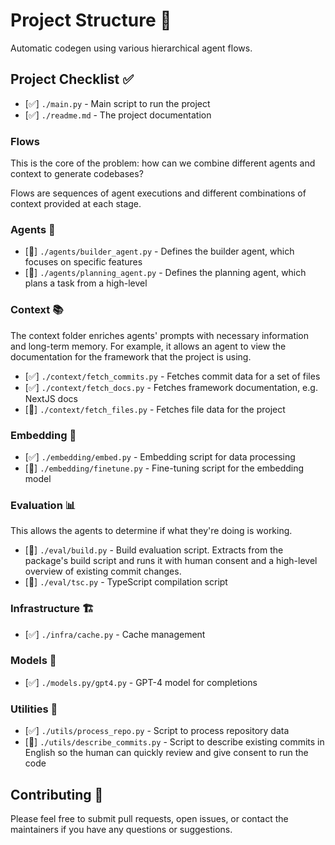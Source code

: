# Project Structure 📁

Automatic codegen using various hierarchical agent flows.

## Project Checklist ✅

- [✅] `./main.py` - Main script to run the project
- [✅] `./readme.md` - The project documentation

### Flows

This is the core of the problem: how can we combine different agents and context to generate codebases?

Flows are sequences of agent executions and different combinations of context provided at each stage.

### Agents 🤖

- [🚧] `./agents/builder_agent.py` - Defines the builder agent, which focuses on specific features
- [🚧] `./agents/planning_agent.py` - Defines the planning agent, which plans a task from a high-level

### Context 📚

The context folder enriches agents' prompts with necessary information and long-term memory. For example, it allows an agent to view the documentation for the framework that the project is using.

- [✅] `./context/fetch_commits.py` - Fetches commit data for a set of files
- [✅] `./context/fetch_docs.py` - Fetches framework documentation, e.g. NextJS docs
- [🚧] `./context/fetch_files.py` - Fetches file data for the project

### Embedding 🧩

- [✅] `./embedding/embed.py` - Embedding script for data processing
- [🚧] `./embedding/finetune.py` - Fine-tuning script for the embedding model

### Evaluation 📊

This allows the agents to determine if what they're doing is working.

- [🚧] `./eval/build.py` - Build evaluation script. Extracts from the package's build script and runs it with human consent and a high-level overview of existing commit changes.
- [🚧] `./eval/tsc.py` - TypeScript compilation script

### Infrastructure 🏗️

- [✅] `./infra/cache.py` - Cache management

### Models 🧠

- [✅] `./models.py/gpt4.py` - GPT-4 model for completions

### Utilities 🔧

- [✅] `./utils/process_repo.py` - Script to process repository data
- [🚧] `./utils/describe_commits.py` - Script to describe existing commits in English so the human can quickly review and give consent to run the code

## Contributing 🙌

Please feel free to submit pull requests, open issues, or contact the maintainers if you have any questions or suggestions.
